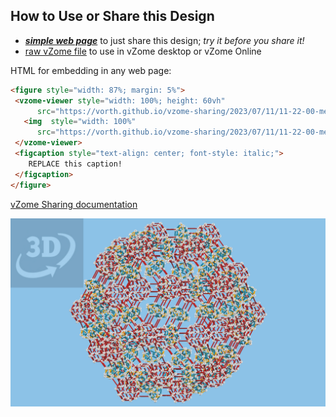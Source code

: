 
## How to Use or Share this Design

 - [***simple web page***](<https://vorth.github.io/vzome-sharing/2023/07/11/11-22-00-meta-triacontahedron/>) to just share this design; *try it before you share it!*
 - [raw vZome file](<https://raw.githubusercontent.com/vorth/vzome-sharing/main/2023/07/11/11-22-00-meta-triacontahedron/meta-triacontahedron.vZome>) to use in vZome desktop or vZome Online
 
 HTML for embedding in any web page:
 ```html
<figure style="width: 87%; margin: 5%">
  <vzome-viewer style="width: 100%; height: 60vh"
       src="https://vorth.github.io/vzome-sharing/2023/07/11/11-22-00-meta-triacontahedron/meta-triacontahedron.vZome" >
    <img  style="width: 100%"
       src="https://vorth.github.io/vzome-sharing/2023/07/11/11-22-00-meta-triacontahedron/meta-triacontahedron.png" >
  </vzome-viewer>
  <figcaption style="text-align: center; font-style: italic;">
     REPLACE this caption!
  </figcaption>
</figure>
 ```

[vZome Sharing documentation](https://vzome.github.io/vzome/sharing.html#how-it-works)

![Image](<meta-triacontahedron.png>)

